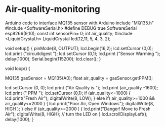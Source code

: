 # Air-quality-monitoring
Arduino code to interface MQ135 sensor with Arduino
include "MQ135.h"
#include <SoftwareSerial.h>
#define DEBUG true
SoftwareSerial esp8266(9,10);
const int sensorPin= 0;
int air_quality;
#include <LiquidCrystal.h> 
LiquidCrystal lcd(12,11, 5, 4, 3, 2);

void setup() {
pinMode(8, OUTPUT);
lcd.begin(16,2);
lcd.setCursor (0,0);
lcd.print ("circuitdigest ");
lcd.setCursor (0,1);
lcd.print ("Sensor Warming ");
delay(1000);
Serial.begin(115200);
lcd.clear();
}

void loop() {

MQ135 gasSensor = MQ135(A0);
float air_quality = gasSensor.getPPM();


    


lcd.setCursor (0, 0);
lcd.print ("Air Quality is ");
lcd.print (air_quality -1600);
lcd.print (" PPM ");
lcd.setCursor (0,1);
if (air_quality<=1000)
{
lcd.print("Fresh Air");
digitalWrite(8, LOW);
}
else if( air_quality>=1000 && air_quality<=2000 )
{
lcd.print("Poor Air, Open Windows");
digitalWrite(8, HIGH );
}
else if (air_quality>=2000 )
{
lcd.print("Danger! Move to Fresh Air");
digitalWrite(8, HIGH);   // turn the LED on
}
lcd.scrollDisplayLeft();
delay(1000);
}
  
  
